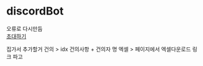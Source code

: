 # discordBot
오류로 다시만듬<br>
<a href="https://discordapp.com/oauth2/authorize?client_id=536860675310354443&scope=bot">초대하기</a>

집가서 추가할거
건의 > idx 건의사항 + 건의자 명
엑셀 > 페이지에서 엑셀다운로드 링크 파고 
